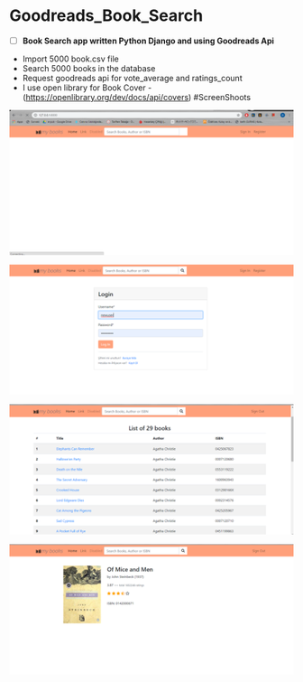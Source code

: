 # Goodreads_Book_Search
	

 - [ ] **Book Search app written Python Django and using Goodreads Api**
 - Import 5000 book.csv file
 - Search 5000 books in the database
 - Request goodreads api for vote_average and ratings_count
 - 	I use open library for Book Cover 
 -(https://openlibrary.org/dev/docs/api/covers)
#ScreenShoots

 ![enter image description here](/screenshot/1.png)
 
 ![enter image description here](/screenshot/login.png)
 
 
 ![enter image description here](/screenshot/search.png)
 
 ![enter image description here](/screenshot/book_detail.png)
